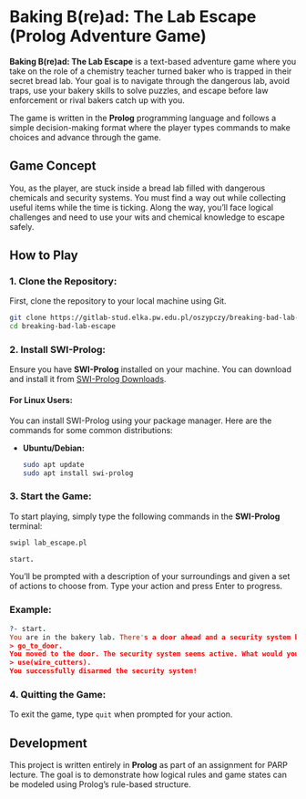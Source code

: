 # Baking B(re)ad: The Lab Escape (Prolog Adventure Game)

**Baking B(re)ad: The Lab Escape** is a text-based adventure game where you take on the role of a chemistry teacher turned baker who is trapped in their secret bread lab. Your goal is to navigate through the dangerous lab, avoid traps, use your bakery skills to solve puzzles, and escape before law enforcement or rival bakers catch up with you.

The game is written in the **Prolog** programming language and follows a simple decision-making format where the player types commands to make choices and advance through the game.

## Game Concept

You, as the player, are stuck inside a bread lab filled with dangerous chemicals and security systems. You must find a way out while collecting useful items while the time is ticking. Along the way, you’ll face logical challenges and need to use your wits and chemical knowledge to escape safely.

## How to Play

### 1. Clone the Repository:
First, clone the repository to your local machine using Git.

```bash
git clone https://gitlab-stud.elka.pw.edu.pl/oszypczy/breaking-bad-lab-escape
cd breaking-bad-lab-escape
```

### 2. Install SWI-Prolog:
Ensure you have **SWI-Prolog** installed on your machine. You can download and install it from [SWI-Prolog Downloads](https://www.swi-prolog.org/Download.html).

#### For Linux Users:
You can install SWI-Prolog using your package manager. Here are the commands for some common distributions:

- **Ubuntu/Debian:**
  ```bash
  sudo apt update
  sudo apt install swi-prolog
  ```

### 3. Start the Game:
To start playing, simply type the following commands in the **SWI-Prolog** terminal:

```bash
swipl lab_escape.pl
```

```prolog
start.
```

You’ll be prompted with a description of your surroundings and given a set of actions to choose from. Type your action and press Enter to progress.

### Example:
```prolog
?- start.
You are in the bakery lab. There's a door ahead and a security system blinking. What would you like to do?
> go_to_door.
You moved to the door. The security system seems active. What would you like to do?
> use(wire_cutters).
You successfully disarmed the security system!
```

### 4. Quitting the Game:
To exit the game, type `quit` when prompted for your action.

## Development
This project is written entirely in **Prolog** as part of an assignment for PARP lecture. The goal is to demonstrate how logical rules and game states can be modeled using Prolog’s rule-based structure.